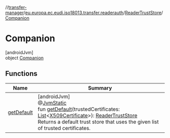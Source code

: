 //[transfer-manager](../../../../index.md)/[eu.europa.ec.eudi.iso18013.transfer.readerauth](../../index.md)/[ReaderTrustStore](../index.md)/[Companion](index.md)

# Companion

[androidJvm]\
object [Companion](index.md)

## Functions

| Name                         | Summary                                                                                                                                                                                                                                                                                                                                                                                                                                                                                              |
|------------------------------|------------------------------------------------------------------------------------------------------------------------------------------------------------------------------------------------------------------------------------------------------------------------------------------------------------------------------------------------------------------------------------------------------------------------------------------------------------------------------------------------------|
| [getDefault](get-default.md) | [androidJvm]<br>@[JvmStatic](https://kotlinlang.org/api/latest/jvm/stdlib/kotlin.jvm/-jvm-static/index.html)<br>fun [getDefault](get-default.md)(trustedCertificates: [List](https://kotlinlang.org/api/latest/jvm/stdlib/kotlin.collections/-list/index.html)&lt;[X509Certificate](https://developer.android.com/reference/kotlin/java/security/cert/X509Certificate.html)&gt;): [ReaderTrustStore](../index.md)<br>Returns a default trust store that uses the given list of trusted certificates. |
